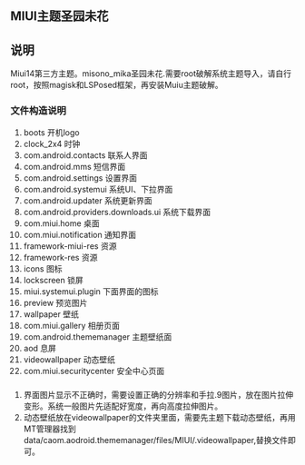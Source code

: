 ## MIUI主题圣园未花

## 说明
Miui14第三方主题。misono_mika圣园未花.需要root破解系统主题导入，请自行root，按照magisk和LSPosed框架，再安装Muiu主题破解。


### 文件构造说明
1. boots 开机logo
2. clock_2x4 时钟
3. com.android.contacts   联系人界面 
4. com.android.mms        短信界面
5. com.android.settings   设置界面
6. com.android.systemui   系统UI、下拉界面
7. com.android.updater    系统更新界面
8. com.android.providers.downloads.ui 系统下载界面
9. com.miui.home          桌面
10. com.miui.notification  通知界面
11. framework-miui-res    资源
12. framework-res         资源
13. icons                 图标
14. lockscreen            锁屏
15. miui.systemui.plugin  下面界面的图标
16. preview               预览图片
17. wallpaper             壁纸
18. com.miui.gallery      相册页面
19. com.android.thememanager 主题壁纸面
20. aod                     息屏
21. videowallpaper         动态壁纸
22. com.miui.securitycenter 安全中心页面


###
1. 界面图片显示不正确时，需要设置正确的分辨率和手拉.9图片，放在图片拉伸变形。系统一般图片先适配好宽度，再向高度拉伸图片。
2. 动态壁纸放在videowallpaper的文件夹里面，需要先主题下载动态壁纸，再用MT管理器找到data/caom.aodroid.thememanager/files/MIUI/.videowallpaper,替换文件即可。

